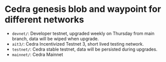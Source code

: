 # Cedra genesis blob and waypoint for different networks

- `devnet/`: Developer testnet, upgraded weekly on Thursday from main branch, data will be wiped when upgrade.
- `ait3/`: Cedra Incentivized Testnet 3, short lived testing network.
- `testnet/`: Cedra stable testnet, data will be persisted during upgrades. 
- `mainnet/`: Cedra Mainnet

